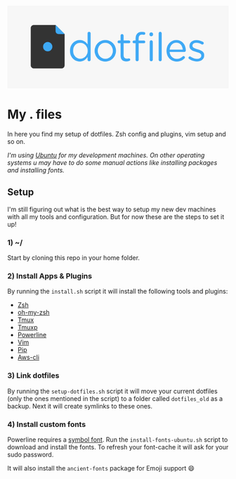 ![Dotfiles logo](/images/dotfiles-logo.png?raw=true)

# My . files
In here you find my setup of dotfiles. Zsh config and plugins, vim setup and so on.

*I'm using [Ubuntu](http://www.ubuntu.com/) for my development machines. On other operating systems u may have to do some manual actions like installing packages and installing fonts.*


## Setup
I'm still figuring out what is the best way to setup my new dev machines with all my tools and configuration. But for now these are the steps to set it up!

### 1) **~/**
Start by cloning this repo in your home folder.

### 2) Install Apps & Plugins
By running the `install.sh` script it will install the following tools and plugins:

- [Zsh](http://www.zsh.org/)
- [oh-my-zsh](https://github.com/robbyrussell/oh-my-zsh)
- [Tmux](https://tmux.github.io/)
- [Tmuxp](https://github.com/tony/tmuxp)
- [Powerline](https://github.com/powerline/powerline)
- [Vim](http://www.vim.org/)
- [Pip](https://pypi.python.org/pypi/pip)
- [Aws-cli](https://aws.amazon.com/cli/)

### 3) Link dotfiles
By running the `setup-dotfiles.sh` script it will move your current dotfiles (only the ones mentioned in the script) to a folder called `dotfiles_old` as a backup. Next it will create symlinks to these ones.

### 4) Install custom fonts
Powerline requires a [symbol font](https://powerline.readthedocs.org/en/latest/installation.html#fonts-installation). Run the `install-fonts-ubuntu.sh` script to download and install the fonts. To refresh your font-cache it will ask for your sudo password.

It will also install the `ancient-fonts` package for Emoji support :smile:
